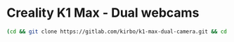 # Creality K1 Max - Dual webcams

```sh
(cd && git clone https://gitlab.com/kirbo/k1-max-dual-camera.git && cd k1-max-dual-camera && ./install.sh)
```
